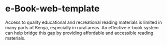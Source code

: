 # e-Book-web-template
Access to quality educational and recreational reading materials is limited in many parts of Kenya, especially in rural areas. An effective e-book system can help bridge this gap by providing affordable and accessible reading materials.
